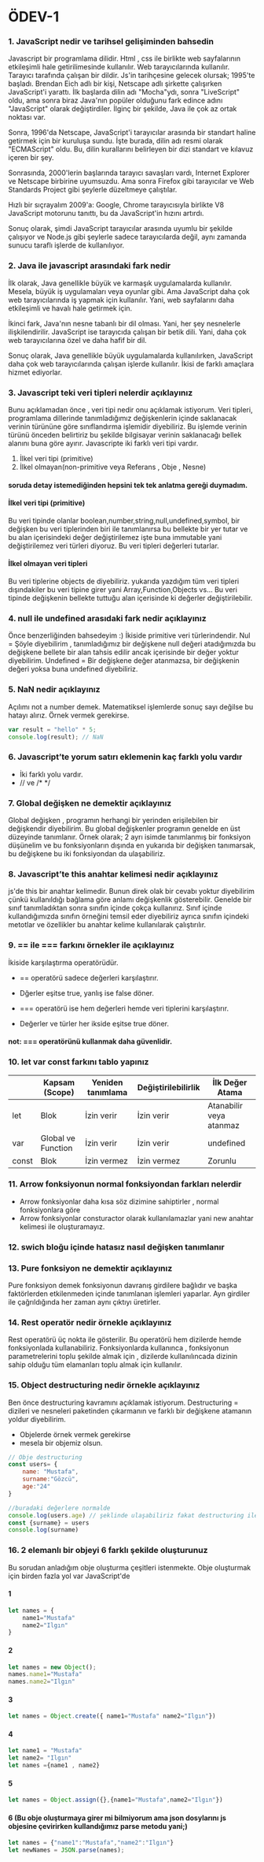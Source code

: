 # ÖDEV-1


### 1. JavaScript nedir ve tarihsel gelişiminden bahsedin
Javascript bir programlama dilidir. Html , css ile birlikte web sayfalarının etkileşimli hale getirilimesinde kullanılır. Web tarayıcılarında kullanılır. Tarayıcı tarafında çalışan bir dildir.
Js'in tarihçesine gelecek olursak;
1995'te başladı. Brendan Eich adlı bir kişi, Netscape adlı şirkette çalışırken JavaScript'i yarattı. İlk başlarda dilin adı "Mocha"ydı, sonra "LiveScript" oldu, ama sonra biraz Java'nın popüler olduğunu fark edince adını "JavaScript" olarak değiştirdiler. İlginç bir şekilde, Java ile çok az ortak noktası var.

Sonra, 1996'da Netscape, JavaScript'i tarayıcılar arasında bir standart haline getirmek için bir kuruluşa sundu. İşte burada, dilin adı resmi olarak "ECMAScript" oldu. Bu, dilin kurallarını belirleyen bir dizi standart ve kılavuz içeren bir şey.

Sonrasında, 2000'lerin başlarında tarayıcı savaşları vardı, Internet Explorer ve Netscape birbirine uyumsuzdu. Ama sonra Firefox gibi tarayıcılar ve Web Standards Project gibi şeylerle düzeltmeye çalıştılar.

Hızlı bir sıçrayalım 2009'a: Google, Chrome tarayıcısıyla birlikte V8 JavaScript motorunu tanıttı, bu da JavaScript'in hızını artırdı.

Sonuç olarak, şimdi JavaScript tarayıcılar arasında uyumlu bir şekilde çalışıyor ve Node.js gibi şeylerle sadece tarayıcılarda değil, aynı zamanda sunucu taraflı işlerde de kullanılıyor.


### 2. Java ile javascript arasındaki fark nedir
İlk olarak, Java genellikle büyük ve karmaşık uygulamalarda kullanılır. Mesela, büyük iş uygulamaları veya oyunlar gibi. Ama JavaScript daha çok web tarayıcılarında iş yapmak için kullanılır. Yani, web sayfalarını daha etkileşimli ve havalı hale getirmek için.

İkinci fark, Java'nın nesne tabanlı bir dil olması. Yani, her şey nesnelerle ilişkilendirilir. JavaScript ise tarayıcıda çalışan bir betik dili. Yani, daha çok web tarayıcılarına özel ve daha hafif bir dil.

Sonuç olarak, Java genellikle büyük uygulamalarda kullanılırken, JavaScript daha çok web tarayıcılarında çalışan işlerde kullanılır. İkisi de farklı amaçlara hizmet ediyorlar.

### 3. Javascript teki veri tipleri nelerdir açıklayınız
Bunu açıklamadan önce , veri tipi nedir onu açıklamak istiyorum. Veri tipleri, programlama dillerinde tanımladığımız  değişkenlerin içinde saklanacak verinin türününe göre sınıflandırma işlemidir diyebiliriz. Bu işlemde verinin türünü önceden belirtiriz bu şekilde bilgisayar verinin saklanacağı bellek alanını buna göre ayırır.  Javascripte iki farklı veri tipi vardır.
1) İlkel veri tipi (primitive)
2) İlkel olmayan(non-primitive veya Referans , Obje , Nesne)
#### soruda detay istemediğinden hepsini tek tek anlatma gereği duymadım.

####  İlkel veri tipi (primitive)
Bu veri tipinde olanlar boolean,number,string,null,undefined,symbol, bir değişken bu veri tiplerinden biri ile tanımlanırsa bu bellekte bir yer tutar ve bu alan içerisindeki değer değiştirilemez işte buna immutable yani değiştirilemez veri türleri diyoruz. Bu veri tipleri değerleri tutarlar.
#### İlkel olmayan veri tipleri
Bu veri tiplerine objects de diyebiliriz. yukarıda yazdığım tüm veri tipleri dışındakiler bu veri tipine girer yani Array,Function,Objects vs...
Bu veri tipinde değişkenin bellekte tuttuğu alan içerisinde ki değerler değiştirilebilir.


### 4. null ile undefined arasıdaki fark nedir açıklayınız
Önce benzerliğinden bahsedeyim :) İkiside primitive veri türlerindendir.
Nul = Şöyle diyebilirim , tanımladığımız bir değişkene null değeri atadığımızda bu değişkene bellete bir alan tahsis edilir ancak içerisinde bir değer yoktur diyebilirim. 
Undefined = Bir değişkene değer atanmazsa, bir değişkenin değeri yoksa buna undefined diyebiliriz.

### 5. NaN nedir açıklayınız
Açılımı not a number demek. Matematiksel işlemlerde sonuç sayı değilse bu hatayı alırız. Örnek vermek gerekirse.
```javascript
var result = "hello" * 5;
console.log(result); // NaN
```
### 6. Javascript’te yorum satırı eklemenin kaç farklı yolu vardır
* İki farklı yolu vardır.
* // ve /* */

### 7. Global değişken ne demektir açıklayınız
Global değişken , programın herhangi bir yerinden erişilebilen bir değişkendir diyebilirim. Bu global değişkenler programın genelde en üst düzeyinde tanımlanır.
Örnek olarak; 2 ayrı isimde tanımlanmış bir fonksiyon düşünelim ve bu fonksiyonların dışında en yukarıda bir değişken tanımarsak, bu değişkene bu iki fonksiyondan da ulaşabiliriz. 

### 8. Javascript’te this anahtar kelimesi nedir açıklayınız
js'de this bir anahtar kelimedir. Bunun direk olak bir cevabı yoktur diyebilirim çünkü kullanıldığı bağlama göre anlamı değişkenlik gösterebilir. Genelde bir sınıf tanımladıktan sonra sınıfın içinde çokça kullanırız. Sınıf içinde kullandığımızda sınıfın örneğini temsil eder diyebiliriz ayrıca sınıfın içindeki metotlar ve özellikler bu anahtar kelime kullanılarak çalıştırılır. 

### 9. == ile === farkını örnekler ile açıklayınız
İkiside karşılaştırma operatörüdür.
* == operatörü sadece değerleri karşılaştırır.
* Dğerler eşitse true, yanlış ise false döner. 

* === operatörü ise hem değerleri hemde veri tiplerini karşılaştırır.
* Değerler ve türler her ikside eşitse true döner.
#### not: === operatörünü kullanmak daha güvenlidir. 

### 10. let var const farkını tablo yapınız
|         | Kapsam (Scope)          | Yeniden tanımlama | Değiştirilebilirlik | İlk Değer Atama            |
|---------|-------------------------|-------------------|---------------------|----------------------------|
| let     | Blok                    | İzin verir        | İzin verir          | Atanabilir veya atanmaz   |
| var     | Global ve Function      | İzin verir        | İzin verir          | undefined                  |
| const   | Blok                    | İzin vermez       | İzin vermez         | Zorunlu                    |

### 11. Arrow fonksiyonun normal fonksiyondan farkları nelerdir
* Arrow fonksiyonlar daha kısa söz dizimine sahiptirler , normal fonksiyonlara göre
* Arrow fonksiyonlar consturactor olarak kullanılamazlar yani new anahtar kelimesi ile oluşturamayız.

### 12. swich bloğu içinde hatasız nasıl değişken tanımlanır


### 13. Pure fonksiyon ne demektir açıklayınız
Pure fonksiyon demek fonksiyonun davranış girdilere bağlıdır ve başka faktörlerden etkilenmeden içinde tanımlanan işlemleri yaparlar. Ayn girdiler ile çağrıldığında her zaman aynı çıktıyı üretirler. 

### 14. Rest operatör nedir örnekle açıklayınız
Rest operatörü üç nokta ile gösterilir. Bu operatörü hem dizilerde hemde fonksiyonlada kullanabiliriz. Fonksiyonlarda kullanınca , fonksiyonun parametrelerini toplu şekilde almak için , dizilerde kullanılıncada dizinin sahip olduğu tüm elamanları toplu almak için kullanılır.  


### 15. Object destructuring nedir örnekle açıklayınız
Ben önce destructuring kavramını açıklamak istiyorum.
Destructuring = dizileri ve nesneleri paketinden çıkarmanın ve farklı bir değişkene atamanın yoldur diyebilirim. 
* Objelerde örnek vermek gerekirse 
* mesela bir objemiz olsun.
```javascript
// Obje destructuring
const users= {
    name: "Mustafa",
    surname:"Gözcü",
    age:"24"
}

//buradaki değerlere normalde 
console.log(users.age) // şeklinde ulaşabiliriz fakat destructuring ile aşağıdaki şekilde ulaşabiliriz
const {surname} = users
console.log(surname)
```

### 16. 2 elemanlı bir objeyi 6 farklı şekilde oluşturunuz
Bu sorudan anladığım obje oluşturma çeşitleri istenmekte. Obje oluşturmak için birden fazla yol var JavaScript'de
#### 1
```javascript
let names = {
    name1="Mustafa"
    name2="Ilgın"
}
```
#### 2
```javascript
let names = new Object();
names.name1="Mustafa"
names.name2="Ilgın"
```
#### 3
```javascript
let names = Object.create({ name1="Mustafa" name2="Ilgın"})
```
#### 4
```javascript
let name1 = "Mustafa"
let name2= "Ilgın"
let names ={name1 , name2}
```
#### 5
```javascript
let names = Object.assign({},{name1="Mustafa",name2="Ilgın"})
```
#### 6 (Bu obje oluşturmaya girer mi bilmiyorum ama json dosylarını js objesine çevirirken kullandığımız parse metodu yani;)
```javascript
let names = {"name1":"Mustafa","name2":"Ilgın"}
let newNames = JSON.parse(names);
```




